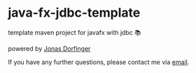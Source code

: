 # java-fx-jdbc-template
template maven project for javafx with jdbc 📚

powered by [Jonas Dorfinger](https://dorfingerjonas.github.io)

If you have any further questions, please contact me via [email](mailto:jonas.dorfinger@gmx.at).
